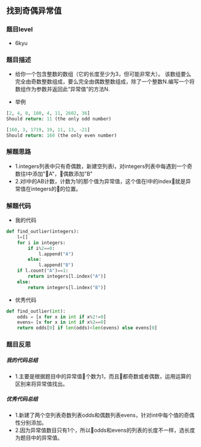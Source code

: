 ## 找到奇偶异常值
### 题目level
* 6kyu

### 题目描述
* 给你一个包含整数的数组（它的长度至少为3，但可能非常大）。 该数组要么完全由奇数整数组成，要么完全由偶数整数组成，除了一个整数N.编写一个将数组作为参数并返回此“异常值”的方法N.

* 举例

```python
[2, 4, 0, 100, 4, 11, 2602, 36]
Should return: 11 (the only odd number)

[160, 3, 1719, 19, 11, 13, -21]
Should return: 160 (the only even number)
```

### 解题思路
* 1.integers列表中只有奇偶数，新建空列表l，对integers列表中每遇到一个奇数往l中添加"A"，偶数添加"B"
* 2.对l中的AB计数，计数为1的那个值为异常值，这个值在l中的index就是异常值在integers的的位置。

### 解题代码
* 我的代码

```python
def find_outlier(integers):
    l=[]
    for i in integers:
        if i%2==0:
            l.append("A")
        else:
            l.append("B")
    if l.count("A")==1:
        return integers[l.index("A")]
    else:
        return integers[l.index("B")]
```

* 优秀代码

```python
def find_outlier(int):
    odds = [x for x in int if x%2!=0]
    evens= [x for x in int if x%2==0]
    return odds[0] if len(odds)<len(evens) else evens[0]
```

### 题目反思
##### 我的代码总结
* 1.主要是根据题目中的异常值个数为1，而且都奇数或者偶数，运用运算的区别来将异常值找出。

##### 优秀代码总结
* 1.新建了两个空列表奇数列表odds和偶数列表evens，针对int中每个值的奇偶性分别添加。
* 2.因为异常值数目只有1个，所以odds和evens的列表的长度不一样，选长度为题目中的异常值。
